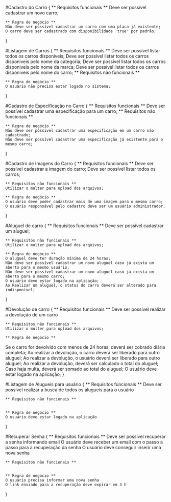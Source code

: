 
#Cadastro do Carro {
    ** Requisitos funcionais **
    Deve ser possível cadastrar um novo carro;

    ** Regra de negócio **
    Não deve ser possível cadastrar um carro com uma placa já existente;
    O carro deve ser cadastrado com disponibilidade 'true' por padrão;

}

#Listagem de Carros {
    ** Requisitos funcionais **
    Deve ser possível listar todos os carros disponiveis;
    Deve ser possível listar todos os carros disponiveis pelo nome da categoria;
    Deve ser possível listar todos os carros disponiveis pelo nome da marca;
    Deve ser possível listar todos os carros disponiveis pelo nome do carro;
    ** Requisitos não funcionais **

    ** Regra de negócio **
    O usuário não precisa estar logado no sistema;

}

#Cadastro de Especificação no Carro {
    ** Requisitos funcionais **
    Deve ser possível cadastrar uma especificação para um carro;
    ** Requisitos não funcionais **

    ** Regra de negócio **
    Não deve ser possivel cadastrar uma especificação em um carro não cadastrado;
    Não deve ser possível cadastrar uma especificação já existente para o mesmo carro;
}


#Cadastro de Imagens do Carro {
    ** Requisitos funcionais **
    Deve ser possível cadastrar a imagem do carro;
    Deve ser possível listar todos os carros;

    ** Requisitos não funcionais **
    Utilizar o multer para upload dos arquivos;

    ** Regra de negócio **
    O usuário deve poder cadastrar mais de uma imagem para o mesmo carro;
    O usuário responsável pelo cadastro deve ser um usuário administrador;
}

#Aluguel de carro {
    ** Requisitos funcionais **
    Deve ser possível cadastrar um aluguel;

    ** Requisitos não funcionais **
    Utilizar o multer para upload dos arquivos;

    ** Regra de negócio **
    O aluguel deve ter duração mínima de 24 horas;
    Não deve ser possível cadastrar um novo aluguel caso já exista um aberto para o mesmo usuário;
    Não deve ser possível cadastrar um novo aluguel caso já exista um aberto para o mesmo carro;
    O usuário deve estar logado na aplicação;
    Ao Realizar um aluguel, o status do carro deverá ser alterado para indisponivel;
}

#Devolução de carro {
     ** Requisitos funcionais **
    Deve ser possível realizar a devolução de um carro

    ** Requisitos não funcionais **
    Utilizar o multer para upload dos arquivos;

    ** Regra de negócio **
   Se o carro for devolvido com menos de 24 horas, deverá ser cobrado diária completa;
   Ao realizar a devolução, o carro deverá ser liberado para outro aluguel;
   Ao realizar a devolução, o usuário deverá ser liberado para outro aluguel;
   Ao realizar a devolução, deverá ser calculado o total do aluguel;
   Caso haja multa, deverá ser somado ao total do aluguel;
   O usuário deve estar logado na aplicação;
}

#Listagem de Alugueis para usuário {
     ** Requisitos funcionais **
    Deve ser possível realizar a busca de todos os alugueis para o usuário

    ** Requisitos não funcionais **


    ** Regra de negócio **
    O usuário deve estar logado na aplicação
}

#Recuperar Senha {
    ** Requisitos funcionais **
    Deve ser possível recuperar a senha informando email
    O usuário deve receber um email com o passo a passo para a recuperação da senha
    O usuário deve conseguir inserir uma nova senha

    ** Requisitos não funcionais **


    ** Regra de negócio **
    O usuário precisa informar uma nova senha
    O link enviado para a recuperação deve expirar em 3 h
}

